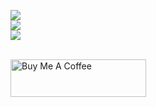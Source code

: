 <img src="https://streak-stats.demolab.com?user=thedevkristaps&theme=highcontrast&hide_border=true&border_radius=5&card_width=800"></br>
<img src="https://github-readme-stats.vercel.app/api?username=thedevkristaps&show_icons=true&hide_border=true&theme=vision-friendly-dark"></br>
<img src="https://github-readme-stats.vercel.app/api/top-langs/?username=thedevkristaps&size_weight=0.15&hide_border=true&count_weight=0.5&layout=compact&theme=vision-friendly-dark"></br>
</br>
<img src="https://komarev.com/ghpvc/?username=thedevkristaps&style=for-the-badge&color=orange" alt=""/>

<a href="https://www.buymeacoffee.com/codekristaps" target="_blank"><img src="https://cdn.buymeacoffee.com/buttons/v2/default-yellow.png" alt="Buy Me A Coffee" style="height: 60px !important;width: 217px !important;" ></a>
